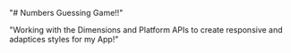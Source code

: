 "# Numbers Guessing Game!!" 

"Working with the Dimensions and Platform APIs to create responsive and adaptices styles for my App!"
